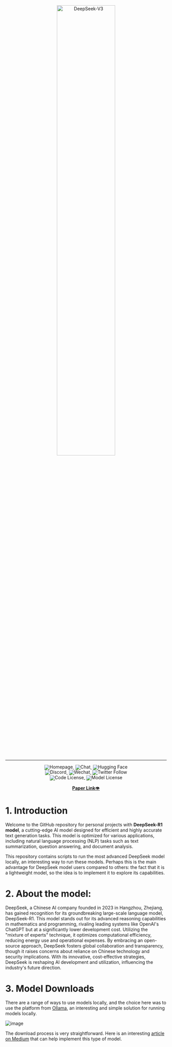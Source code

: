 <!-- markdownlint-disable first-line-h1 -->
<!-- markdownlint-disable html -->
<!-- markdownlint-disable no-duplicate-header -->

<div align="center">
  <img src="https://github.com/deepseek-ai/DeepSeek-V2/blob/main/figures/logo.svg?raw=true" width="60%" alt="DeepSeek-V3" />
</div>
<hr>
<div align="center" style="line-height: 1;">
  <a href="https://www.deepseek.com/" target="_blank" style="margin: 2px;">
    <img alt="Homepage" src="https://github.com/deepseek-ai/DeepSeek-V2/blob/main/figures/badge.svg?raw=true" style="display: inline-block; vertical-align: middle;"/>
  </a>
  <a href="https://chat.deepseek.com/" target="_blank" style="margin: 2px;">
    <img alt="Chat" src="https://img.shields.io/badge/🤖%20Chat-DeepSeek%20V3-536af5?color=536af5&logoColor=white" style="display: inline-block; vertical-align: middle;"/>
  </a>
  <a href="https://huggingface.co/deepseek-ai" target="_blank" style="margin: 2px;">
    <img alt="Hugging Face" src="https://img.shields.io/badge/%F0%9F%A4%97%20Hugging%20Face-DeepSeek%20AI-ffc107?color=ffc107&logoColor=white" style="display: inline-block; vertical-align: middle;"/>
  </a>
</div>

<div align="center" style="line-height: 1;">
  <a href="https://discord.gg/Tc7c45Zzu5" target="_blank" style="margin: 2px;">
    <img alt="Discord" src="https://img.shields.io/badge/Discord-DeepSeek%20AI-7289da?logo=discord&logoColor=white&color=7289da" style="display: inline-block; vertical-align: middle;"/>
  </a>
  <a href="https://github.com/deepseek-ai/DeepSeek-V2/blob/main/figures/qr.jpeg?raw=true" target="_blank" style="margin: 2px;">
    <img alt="Wechat" src="https://img.shields.io/badge/WeChat-DeepSeek%20AI-brightgreen?logo=wechat&logoColor=white" style="display: inline-block; vertical-align: middle;"/>
  </a>
  <a href="https://twitter.com/deepseek_ai" target="_blank" style="margin: 2px;">
    <img alt="Twitter Follow" src="https://img.shields.io/badge/Twitter-deepseek_ai-white?logo=x&logoColor=white" style="display: inline-block; vertical-align: middle;"/>
  </a>
</div>

<div align="center" style="line-height: 1;">
  <a href="https://github.com/deepseek-ai/DeepSeek-V3/blob/main/LICENSE-CODE" style="margin: 2px;">
    <img alt="Code License" src="https://img.shields.io/badge/Code_License-MIT-f5de53?&color=f5de53" style="display: inline-block; vertical-align: middle;"/>
  </a>
  <a href="https://github.com/deepseek-ai/DeepSeek-V3/blob/main/LICENSE-MODEL" style="margin: 2px;">
    <img alt="Model License" src="https://img.shields.io/badge/Model_License-Model_Agreement-f5de53?&color=f5de53" style="display: inline-block; vertical-align: middle;"/>
  </a>
</div>


<p align="center">
  <a href="https://arxiv.org/pdf/2501.12948"><b>Paper Link</b>👁️</a>
</p>


# 1. Introduction

Welcome to the GitHub repository for personal projects with **DeepSeek-R1 model**, a cutting-edge AI model designed for efficient and highly accurate text generation tasks. This model is optimized for various applications, including natural language processing (NLP) tasks such as text summarization, question answering, and document analysis. 

This repository contains scripts to run the most advanced DeepSeek model locally, an interesting way to run these models. Perhaps this is the main advantage for DeepSeek model users compared to others: the fact that it is a lightweight model, so the idea is to implement it to explore its capabilities.

# 2. About the model:

DeepSeek, a Chinese AI company founded in 2023 in Hangzhou, Zhejiang, has gained recognition for its groundbreaking large-scale language model, DeepSeek-R1. This model stands out for its advanced reasoning capabilities in mathematics and programming, rivaling leading systems like OpenAI's ChatGPT but at a significantly lower development cost. Utilizing the "mixture of experts" technique, it optimizes computational efficiency, reducing energy use and operational expenses. By embracing an open-source approach, DeepSeek fosters global collaboration and transparency, though it raises concerns about reliance on Chinese technology and security implications. With its innovative, cost-effective strategies, DeepSeek is reshaping AI development and utilization, influencing the industry's future direction.

# 3. Model Downloads

There are a range of ways to use models locally, and the choice here was to use the platform from [Ollama](https://ollama.com/), an interesting and simple solution for running models locally. 

![image](https://github.com/user-attachments/assets/0ae62ff5-fbeb-4938-9bfa-a02b5d789f89)


The download process is very straightforward. Here is an interesting [article on Medium](https://medium.com/@amorimandre2012/rodando-modelos-de-llm-localmente-uma-maneira-de-criar-produtos-e-servi%C3%A7os-inteligentes-919cb4569145) that can help implement this type of model.
